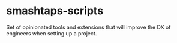 # smashtaps-scripts
Set of opinionated tools and extensions that will improve the DX of engineers when setting up a project. 
